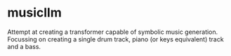 # musicllm
Attempt at creating a transformer capable of symbolic music generation. Focussing on creating a single drum track, piano (or keys equivalent) track and a bass.
